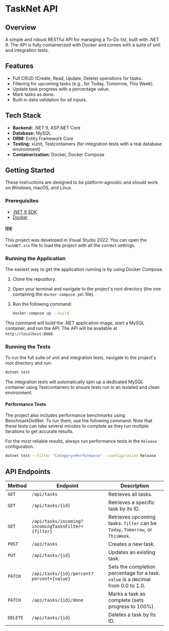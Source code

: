 # TaskNet API

## Overview

A simple and robust RESTful API for managing a To-Do list, built with .NET 9. The API is fully containerized with Docker and comes with a suite of unit and integration tests.

## Features

- Full CRUD (Create, Read, Update, Delete) operations for tasks.
- Filtering for upcoming tasks (e.g., for Today, Tomorrow, This Week).
- Update task progress with a percentage value.
- Mark tasks as done.
- Built-in data validation for all inputs.

## Tech Stack

- **Backend:** .NET 9, ASP.NET Core
- **Database:** MySQL
- **ORM:** Entity Framework Core
- **Testing:** xUnit, Testcontainers (for integration tests with a real database environment)
- **Containerization:** Docker, Docker Compose

## Getting Started

These instructions are designed to be platform-agnostic and should work on Windows, macOS, and Linux.

### Prerequisites

- [.NET 9 SDK](https://dotnet.microsoft.com/download/dotnet/9.0)
- [Docker](https://www.docker.com/get-started)

#### IDE

This project was developed in Visual Studio 2022. You can open the `TaskNET.sln` file to load the project with all the correct settings.

### Running the Application

The easiest way to get the application running is by using Docker Compose.

1.  Clone the repository.
2.  Open your terminal and navigate to the project's root directory (the one containing the `docker-compose.yml` file).
3.  Run the following command:

    ```bash
    docker-compose up --build
    ```

This command will build the .NET application image, start a MySQL container, and run the API. The API will be available at `http://localhost:8080`.

### Running the Tests

To run the full suite of unit and integration tests, navigate to the project's root directory and run:

```bash
dotnet test
```

The integration tests will automatically spin up a dedicated MySQL container using Testcontainers to ensure tests run in an isolated and clean environment.

#### Performance Tests

The project also includes performance benchmarks using BenchmarkDotNet. To run them, use the following command. Note that these tests can take several minutes to complete as they run multiple iterations to get accurate results.

For the most reliable results, always run performance tests in the `Release` configuration.

```bash
dotnet test --filter "Category=Performance" --configuration Release
```

## API Endpoints

| Method | Endpoint                                    | Description                                               |
|--------|---------------------------------------------|-----------------------------------------------------------|
| `GET`    | `/api/tasks`                                | Retrieves all tasks.                                      |
| `GET`    | `/api/tasks/{id}`                           | Retrieves a specific task by its ID.                      |
| `GET`    | `/api/tasks/incoming?incomingTasksFilter={filter}` | Retrieves upcoming tasks. `filter` can be `Today`, `Tomorrow`, or `ThisWeek`. |
| `POST`   | `/api/tasks`                                | Creates a new task.                                       |
| `PUT`    | `/api/tasks/{id}`                           | Updates an existing task.                                 |
| `PATCH`  | `/api/tasks/{id}/percent?percent={value}`   | Sets the completion percentage for a task. `value` is a decimal from 0.0 to 1.0. |
| `PATCH`  | `/api/tasks/{id}/done`                      | Marks a task as complete (sets progress to 100%).         |
| `DELETE` | `/api/tasks/{id}`                           | Deletes a task by its ID.                                 |